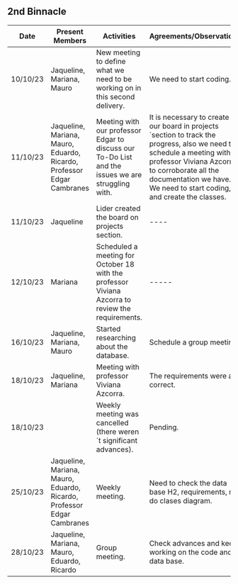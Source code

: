 ## 2nd Binnacle
|   Date   | Present Members|                                       Activities                                                   |               Agreements/Observations                                   |
|----------|----------------|----------------------------------------------------------------------------------------------------|-------------------------------------------------------------------------|
| 10/10/23  |Jaqueline, Mariana, Mauro| New meeting to define what we need to be working on in this second delivery. | We need to start coding.|                       
| 11/10/23  |Jaqueline, Mariana, Mauro, Eduardo, Ricardo, Professor Edgar Cambranes| Meeting with our professor Edgar to discuss our To-Do List and the issues we are struggling with. | It is necessary to create our board in projects´section to track the progress, also we need to schedule a meeting with professor Viviana Azcorra to corroborate all the documentation we have. We need to start coding, and create the classes. |                         
| 11/10/23  |Jaqueline | Lider created the board on projects section.| ----|
| 12/10/23  |Mariana   | Scheduled a meeting for October 18 with the professor Viviana Azcorra to review the requirements.|-----|
| 16/10/23  |Jaqueline, Mariana, Mauro| Started researching about the database. | Schedule a group meeting.|
| 18/10/23  |Jaqueline, Mariana| Meeting with professor Viviana Azcorra.| The requirements were all correct.|
| 18/10/23  ||Weekly meeting was cancelled (there weren´t significant advances).| Pending.|
| 25/10/23  |Jaqueline, Mariana, Mauro, Eduardo, Ricardo, Professor  Edgar Cambranes|Weekly meeting.| Need to check the data base H2, requirements, re-do clases diagram.|
| 28/10/23  |Jaqueline, Mariana, Mauro, Eduardo, Ricardo| Group meeting.| Check advances and keep working on the code and data base.|
